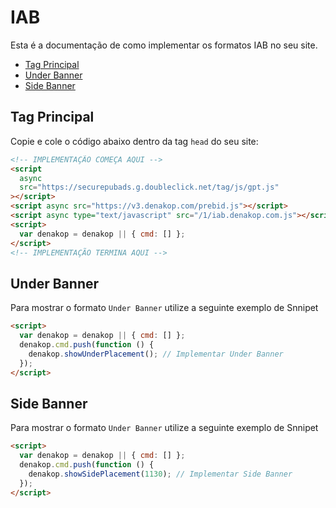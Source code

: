 
# IAB

Esta é a documentação de como implementar os formatos IAB no seu site.

- [Tag Principal](#tag-principal)
- [Under Banner](#under-banner)
- [Side Banner](#side-banner)

## Tag Principal

Copie e cole o código abaixo dentro da tag `head` do seu site:
```html
<!-- IMPLEMENTAÇÃO COMEÇA AQUI -->
<script
  async
  src="https://securepubads.g.doubleclick.net/tag/js/gpt.js"
></script>
<script async src="https://v3.denakop.com/prebid.js"></script>
<script async type="text/javascript" src="/1/iab.denakop.com.js"></script>
<script>
  var denakop = denakop || { cmd: [] };
</script>
<!-- IMPLEMENTAÇÃO TERMINA AQUI -->
```

## Under Banner

Para mostrar o formato `Under Banner` utilize a seguinte exemplo de Snnipet
```html
<script>
  var denakop = denakop || { cmd: [] };
  denakop.cmd.push(function () {
    denakop.showUnderPlacement(); // Implementar Under Banner
  });
</script>
```

## Side Banner

Para mostrar o formato `Under Banner` utilize a seguinte exemplo de Snnipet
```html
<script>
  var denakop = denakop || { cmd: [] };
  denakop.cmd.push(function () {
    denakop.showSidePlacement(1130); // Implementar Side Banner
  });
</script>
```
